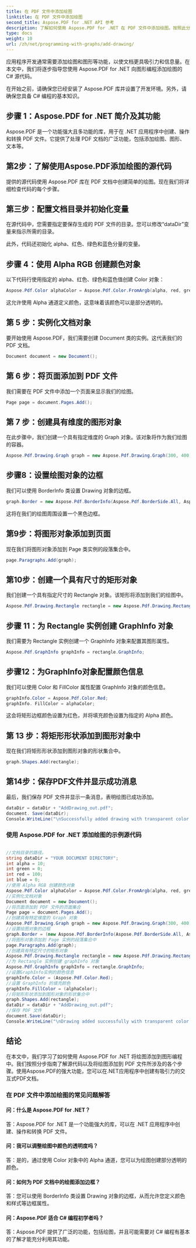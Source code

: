 ```yaml
---
title: 在 PDF 文件中添加绘图
linktitle: 在 PDF 文件中添加绘图
second_title: Aspose.PDF for .NET API 参考
description: 了解如何使用 Aspose.PDF for .NET 在 PDF 文件中添加绘图。按照此分步指南创建具有绘图功能的有吸引力的 PDF 文档。
type: docs
weight: 10
url: /zh/net/programming-with-graphs/add-drawing/
---
```

应用程序开发通常需要添加绘图和图形等功能，以使文档更具吸引力和信息量。在本文中，我们将逐步指导您使用 Aspose.PDF for .NET 向图形编程添加绘图的 C# 源代码。

在开始之前，请确保您已经安装了 Aspose.PDF 库并设置了开发环境。另外，请确保您具备 C# 编程的基本知识。

## 步骤 1：Aspose.PDF for .NET 简介及其功能

Aspose.PDF 是一个功能强大且多功能的库，用于在 .NET 应用程序中创建、操作和转换 PDF 文件。它提供了处理 PDF 文档的广泛功能，包括添加绘图、图形、文本等。

## 第2步：了解使用Aspose.PDF添加绘图的源代码

提供的源代码使用 Aspose.PDF 库在 PDF 文档中创建简单的绘图。现在我们将详细检查代码的每个步骤。

## 第三步：配置文档目录并初始化变量

在源代码中，您需要指定要保存生成的 PDF 文件的目录。您可以修改“dataDir”变量来指示所需的目录。

此外，代码还初始化 alpha、红色、绿色和蓝色分量的变量。

## 步骤 4：使用 Alpha RGB 创建颜色对象

以下代码行使用指定的 alpha、红色、绿色和蓝色值创建 Color 对象：

```csharp
Aspose.Pdf.Color alphaColor = Aspose.Pdf.Color.FromArgb(alpha, red, green, blue);
```

这允许使用 Alpha 通道定义颜色，这意味着该颜色可以是部分透明的。

## 第 5 步：实例化文档对象

要开始使用 Aspose.PDF，我们需要创建 Document 类的实例。这代表我们的 PDF 文档。

```csharp
Document document = new Document();
```

## 第 6 步：将页面添加到 PDF 文件

我们需要在 PDF 文件中添加一个页面来显示我们的绘图。

```csharp
Page page = document.Pages.Add();
```

## 第 7 步：创建具有维度的图形对象

在此步骤中，我们创建一个具有指定维度的 Graph 对象。该对象将作为我们绘图的容器。

```csharp
Aspose.Pdf.Drawing.Graph graph = new Aspose.Pdf.Drawing.Graph(300, 400);
```

## 步骤8：设置绘图对象的边框

我们可以使用 BorderInfo 类设置 Drawing 对象的边框。

```csharp
graph.Border = new Aspose.Pdf.BorderInfo(Aspose.Pdf.BorderSide.All, Aspose.Pdf.Color.Black);
```

这将在我们的绘图周围设置一个黑色边框。

## 第9步：将图形对象添加到页面

现在我们将图形对象添加到 Page 类实例的段落集合中。

```csharp
page.Paragraphs.Add(graph);
```

## 第10步：创建一个具有尺寸的矩形对象

我们创建一个具有指定尺寸的 Rectangle 对象。该矩形将添加到我们的绘图中。

```csharp
Aspose.Pdf.Drawing.Rectangle rectangle = new Aspose.Pdf.Drawing.Rectangle(0, 0, 100, 50);
```

## 步骤 11：为 Rectangle 实例创建 GraphInfo 对象

我们需要为 Rectangle 实例创建一个 GraphInfo 对象来配置其图形属性。

```csharp
Aspose.Pdf.GraphInfo graphInfo = rectangle.GraphInfo;
```

## 步骤12：为GraphInfo对象配置颜色信息

我们可以使用 Color 和 FillColor 属性配置 GraphInfo 对象的颜色信息。

```csharp
graphInfo.Color = Aspose.Pdf.Color.Red;
graphInfo. FillColor = alphaColor;
```

这会将矩形边框颜色设置为红色，并将填充颜色设置为指定的 Alpha 颜色。

## 第 13 步：将矩形形状添加到图形对象中

现在我们将矩形形状添加到图形对象的形状集合中。

```csharp
graph.Shapes.Add(rectangle);
```
## 第14步：保存PDF文件并显示成功消息

最后，我们保存 PDF 文件并显示一条消息，表明绘图已成功添加。

```csharp
dataDir = dataDir + "AddDrawing_out.pdf";
document. Save(dataDir);
Console.WriteLine("\nSuccessfully added drawing with transparent color.\nFile saved to location: " + dataDir);
```

### 使用 Aspose.PDF for .NET 添加绘图的示例源代码 

```csharp

//文档目录的路径。
string dataDir = "YOUR DOCUMENT DIRECTORY";
int alpha = 10;
int green = 0;
int red = 100;
int blue = 0;
//使用 Alpha RGB 创建颜色对象
Aspose.Pdf.Color alphaColor = Aspose.Pdf.Color.FromArgb(alpha, red, green, blue); //提供alpha通道
//实例化文档对象
Document document = new Document();
//将页面添加到 PDF 文件的页面集合
Page page = document.Pages.Add();
//创建具有特定维度的 Graph 对象
Aspose.Pdf.Drawing.Graph graph = new Aspose.Pdf.Drawing.Graph(300, 400);
//设置绘图对象的边框
graph.Border = (new Aspose.Pdf.BorderInfo(Aspose.Pdf.BorderSide.All, Aspose.Pdf.Color.Black));
//将图形对象添加到 Page 实例的段落集合中
page.Paragraphs.Add(graph);
//创建具有特定尺寸的矩形对象
Aspose.Pdf.Drawing.Rectangle rectangle = new Aspose.Pdf.Drawing.Rectangle(0, 0, 100, 50);
//为 Rectangle 实例创建 graphInfo 对象
Aspose.Pdf.GraphInfo graphInfo = rectangle.GraphInfo;
//设置GraphInfo实例的颜色信息
graphInfo.Color = (Aspose.Pdf.Color.Red);
//设置 GraphInfo 的填充颜色
graphInfo.FillColor = (alphaColor);
//将矩形形状添加到图形对象的形状集合中
graph.Shapes.Add(rectangle);
dataDir = dataDir + "AddDrawing_out.pdf";
//保存 PDF 文件
document.Save(dataDir);
Console.WriteLine("\nDrawing added successfully with transparent color.\nFile saved at " + dataDir);            

```

## 结论

在本文中，我们学习了如何使用 Aspose.PDF for .NET 将绘图添加到图形编程中。我们按照分步指南了解源代码以及将绘图添加到 PDF 文件所涉及的各个步骤。使用Aspose.PDF的强大功能，您可以在.NET应用程序中创建有吸引力的交互式PDF文档。


### 在 PDF 文件中添加绘图的常见问题解答

#### 问：什么是 Aspose.PDF for .NET？

答：Aspose.PDF for .NET 是一个功能强大的库，可以在 .NET 应用程序中创建、操作和转换 PDF 文件。

#### 问：我可以调整绘图中颜色的透明度吗？

答：是的，通过使用 Color 对象中的 Alpha 通道，您可以为绘图创建部分透明的颜色。

#### 问：如何为 PDF 文档中的绘图添加边框？

答：您可以使用 BorderInfo 类设置 Drawing 对象的边框，从而允许您定义颜色和样式等边框属性。

#### 问：Aspose.PDF 适合 C# 编程初学者吗？

答：Aspose.PDF 提供了广泛的功能，包括绘图，并且可能需要对 C# 编程有基本的了解才能充分利用其功能。